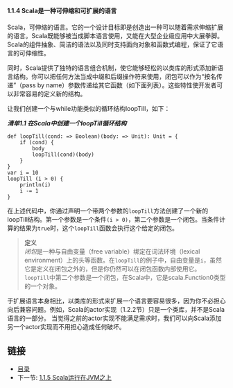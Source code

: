 #### 1.1.4 Scala是一种可伸缩和可扩展的语言

Scala，可伸缩的语言。它的一个设计目标即是创造出一种可以随着需求伸缩扩展的语言。Scala既能够被当成脚本语言使用，又能在大型企业级应用中大展拳脚。Scala的组件抽象、简洁的语法以及同时支持面向对象和函数式编程，保证了它语言的可伸缩性。

同时，Scala提供了独特的语言组合机制，使它能够轻松的以类库的形式添加新语言结构。你可以把任何方法当成中缀和后缀操作符来使用，闭包可以作为“按名传递”（pass by name）参数传递给其它函数（如下面列表）。这些特性使开发者可以非常容易的定义新的结构。

让我们创建一个与while功能类似的循环结构loopTill，如下：

***清单1.1 在Scala中创建一个loopTill循环结构***

    def loopTill(cond: => Boolean)(body: => Unit): Unit = {
        if (cond) {
            body
            loopTill(cond)(body)
        }
    }
    var i = 10
    loopTill (i > 0) {
        println(i)
        i -= 1
    }


在上述代码中，你通过声明一个带两个参数的`loopTill`方法创建了一个新的loopTill结构。第一个参数是一个条件`(i > 0)`，第二个参数是一个闭包。当条件计算的结果为`true`时，这个`loopTill`函数会执行这个给定的闭包。

> **定义**  
> *闭包*是一种与自由变量（free variable）绑定在词法环境（lexical environment）上的头等函数。在`loopTill`的例子中，自由变量是`i`，虽然它是定义在闭包之外的，但是你仍然可以在闭包函数内部使用它。
> `loopTill`中第二个参数是一个闭包，在Scala中，它是scala.Function0类型的一个对象。

于扩展语言本身相比，以类库的形式来扩展一个语言要容易很多，因为你不必担心向后兼容问题。例如，Scala的actor实现（1.2.2节）只是一个类库，并不是Scala语言的一部分。
当觉得之前的actor实现不能满足需求时，我们可以向Scala添加另一个actor实现而不用担心造成任何破坏。


## 链接
- [目录](../README.md)
- 下一节: [1.1.5 Scala运行在JVM之上](1.1.1.5.md)
